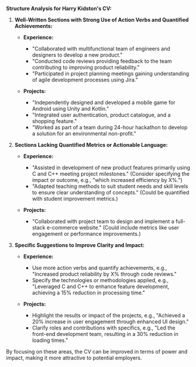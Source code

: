 **Structure Analysis for Harry Kidston's CV:**

1. **Well-Written Sections with Strong Use of Action Verbs and Quantified Achievements:**
   - **Experience:**
     - "Collaborated with multifunctional team of engineers and designers to develop a new product."
     - "Conducted code reviews providing feedback to the team contributing to improving product reliability."
     - "Participated in project planning meetings gaining understanding of agile development processes using Jira."

   - **Projects:**
     - "Independently designed and developed a mobile game for Android using Unity and Kotlin."
     - "Integrated user authentication, product catalogue, and a shopping feature."
     - "Worked as part of a team during 24-hour hackathon to develop a solution for an environmental non-profit."

2. **Sections Lacking Quantified Metrics or Actionable Language:**
   - **Experience:**
     - "Assisted in development of new product features primarily using C and C++ meeting project milestones." (Consider specifying the impact or outcome, e.g., "which increased efficiency by X%.")
     - "Adapted teaching methods to suit student needs and skill levels to ensure clear understanding of concepts." (Could be quantified with student improvement metrics.)

   - **Projects:**
     - "Collaborated with project team to design and implement a full-stack e-commerce website." (Could include metrics like user engagement or performance improvements.)

3. **Specific Suggestions to Improve Clarity and Impact:**
   - **Experience:**
     - Use more action verbs and quantify achievements, e.g., "Increased product reliability by X% through code reviews."
     - Specify the technologies or methodologies applied, e.g., "Leveraged C and C++ to enhance feature development, achieving a 15% reduction in processing time."
   
   - **Projects:**
     - Highlight the results or impact of the projects, e.g., "Achieved a 20% increase in user engagement through enhanced UI design."
     - Clarify roles and contributions with specifics, e.g., "Led the front-end development team, resulting in a 30% reduction in loading times."

By focusing on these areas, the CV can be improved in terms of power and impact, making it more attractive to potential employers.